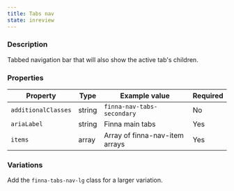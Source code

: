 ```yaml
---
title: Tabs nav
state: inreview
---
```


### Description

Tabbed navigation bar that will also show the active tab's children.

### Properties

| Property            | Type   | Example value                   | Required |
| ------------------- | ------ | ------------------------------- | -------- |
| `additionalClasses` | string | `finna-nav-tabs-secondary`      | No       |
| `ariaLabel`         | string | Finna main tabs                 | Yes      |
| `items`             | array  | Array of finna-nav-item arrays  | Yes      |

### Variations

Add the `finna-tabs-nav-lg` class for a larger variation.
